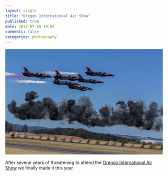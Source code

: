 ```yaml
---
layout: single
title: "Oregon International Air Show"
published: true
date: 2013-07-30 19:03
comments: false
categories: photography
---
```


![Fast](/uploads/2013/07/20130727-IMG_8398.jpg)

After several years of threatening to attend the [Oregon International Air Show][airshow] we finally made it this year.


[airshow]: http://www.oregonairshow.com
